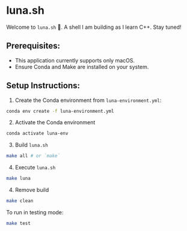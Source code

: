 # luna.sh
Welcome to `luna.sh` 🌙. A shell I am building as I learn C++. Stay tuned!

## Prerequisites:
- This application currently supports only macOS.
- Ensure Conda and Make are installed on your system.

## Setup Instructions:
1. Create the Conda environment from `luna-environment.yml`:
  ```bash
  conda env create -f luna-environment.yml
  ```
2. Activate the Conda environment
  ```bash
  conda activate luna-env
  ```
3. Build `luna.sh`
  ```bash
  make all # or `make`
  ```
4. Execute `luna.sh`
  ```bash
  make luna
  ```
4. Remove build
  ```bash
  make clean
  ```

To run in testing mode:
  ```bash
  make test
  ```
